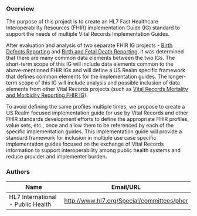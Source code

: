 ### Overview

The purpose of this project is to create an HL7 Fast Healthcare Interoperability Resources (FHIR) implementation Guide (IG) standard to support the needs of multiple Vital Records Implementation Guides.

After evaluation and analysis of two separate FHIR IG projects - [Birth Defects Reporting](https://build.fhir.org/ig/HL7/fhir-birthdefectsreporting-ig/) and [Birth and Fetal Death Reporting](http://build.fhir.org/ig/HL7/fhir-bfdr), it was determined that there are many common data elements between the two IGs. The short-term scope of this IG will include data elements common to the above-mentioned FHIR IGs and will define a US Realm specific framework that defines common elements for the implementation guides. The longer-term scope of this IG will include analysis and possible inclusion of data elements from other Vital Records projects (such as [Vital Records Mortality and Morbidity Reporting FHIR IG](https://build.fhir.org/ig/HL7/vrdr/)).

To avoid defining the same profiles multiple times, we propose to create a US Realm focused implementation guide for use by Vital Records and other FHIR standards development efforts to define the appropriate FHIR profiles, value sets, etc., once and allow them to be referenced by each of the specific implementation guides. This implementation guide will provide a standard framework for inclusion in multiple use case specific implementation guides focused on the exchange of Vital Records information to support interoperability among public health systems and reduce provider and implementer burden.



### Authors

<table>
<thead>
<tr>
<th>Name</th>
<th>Email/URL</th>
</tr>
</thead>
<tbody>
<tr>
<td>HL7 International - Public Health</td>
<td><a href="http://www.hl7.org/Special/committees/pher" target="_new">http://www.hl7.org/Special/committees/pher</a></td>
</tr>
</tbody>
</table>


